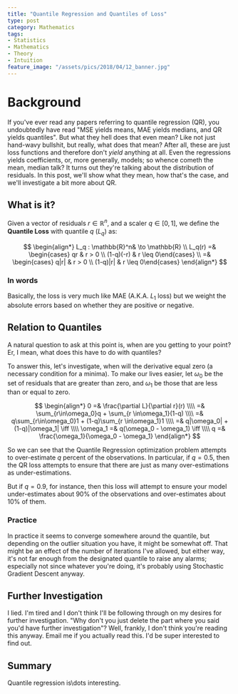 ```yaml
---
title: "Quantile Regression and Quantiles of Loss"
type: post
category: Mathematics
tags:
- Statistics
- Mathematics
- Theory
- Intuition
feature_image: "/assets/pics/2018/04/12_banner.jpg"
---
```


# Background

If you've ever read any papers referring to quantile regression (QR), you undoubtedly have read "MSE yields means, MAE yields medians, and QR yields quantiles". But what they hell does that even mean? Like not just hand-wavy bullshit, but really, what does that mean? After all, these are just loss functions and therefore don't *yield* anything at all. Even the regressions yields coefficients, or, more generally, models; so whence cometh the mean, median talk? It turns out they're talking about the distribution of residuals. In this post, we'll show what they mean, how that's the case, and we'll investigate a bit more about QR.

<!-- more -->

## What is it?

Given a vector of residuals $r\in\mathbb{R}^n$, and a scaler $q\in[0,1]$, we define the **Quantile Loss** with quantile $q$ ($L_q$) as:

$$
\begin{align*}
L_q : \mathbb{R}^n& \to \mathbb{R} \\
L_q(r) =& \begin{cases} qr & r > 0 \\ (1-q)(-r) & r \leq 0\end{cases} \\
=& \begin{cases} q|r| & r > 0 \\ (1-q)|r| & r \leq 0\end{cases}
\end{align*}
$$

### In words

Basically, the loss is very much like MAE (A.K.A. $L_1$ loss) but we weight the absolute errors based on whether they are positive or negative.

## Relation to Quantiles

A natural question to ask at this point is, when are you getting to your point? Er, I mean, what does this have to do with quantiles?

To answer this, let's investigate, when will the derivative equal zero (a necessary condition for a minima). To make our lives easier, let $\omega_0$ be the set of residuals that are greater than zero, and $\omega_1$ be those that are less than or equal to zero.

$$
\begin{align*}
0 =& \frac{\partial L}{\partial r}(r) \\\\
=& \sum_{r\in\omega_0}q + \sum_{r \in\omega_1}(1-q) \\\\
=& q\sum_{r\in\omega_0}1 + (1-q)\sum_{r \in\omega_1}1 \\\\
=& q|\omega_0| + (1-q)|\omega_1| \iff \\\\
\omega_1 =& q(\omega_0 - \omega_1) \iff \\\\
q =& \frac{\omega_1}{\omega_0 - \omega_1}
\end{align*}
$$

So we can see that the Quantile Regression optimization problem attempts to over-estimate $q$ percent of the observations. In particular, if $q = 0.5$, then the QR loss attempts to ensure that there are just as many over-estimations as under-estimations.

But if $q=0.9$, for instance, then this loss will attempt to ensure your model under-estimates about 90\% of the observations and over-estimates about 10\% of them.

### Practice

In practice it seems to converge somewhere around the quantile, but depending on the outlier situation you have, it might be somewhat off. That might be an effect of the number of iterations I've allowed, but either way, it's not far enough from the designated quantile to raise any alarms; especially not since whatever you're doing, it's probably using Stochastic Gradient Descent anyway.

## Further Investigation

I lied. I'm tired and I don't think I'll be following through on my desires for further investigation. "Why don't you just delete the part where you said you'd have further investigation"? Well, frankly, I don't think you're reading this anyway. Email me if you actually read this. I'd be super interested to find out.


## Summary

Quantile regression is\dots interesting.
